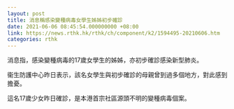 ```yaml
---
layout: post
title: 消息稱感染變種病毒女學生姊姊初步確診
date: 2021-06-06 08:45:54.000000000 +08:00
link: https://news.rthk.hk/rthk/ch/component/k2/1594495-20210606.htm
categories: rthk
---
```


消息指，感染變種病毒的17歲女學生的姊姊，亦初步確診感染新型肺炎。

衞生防護中心昨日表示，該名女學生與初步確診的母親曾到過多個地方，對此感到擔憂。

這名17歲少女昨日確診，是本港首宗社區源頭不明的變種病毒個案。
